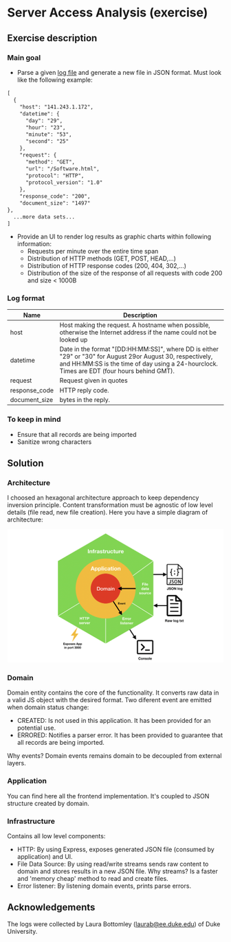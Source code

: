 Server Access Analysis (exercise)
=================================

## Exercise description

### Main goal

- Parse a given [log file](src/infrastructure/persistence/fileDataSource/resources/epa-http.txt) and generate a new file in JSON format. Must look like the following example:

```
[
  {
    "host": "141.243.1.172",
    "datetime": {
      "day": "29",
      "hour": "23",
      "minute": "53",
      "second": "25"
    },
    "request": {
      "method": "GET",
      "url": "/Software.html",
      "protocol": "HTTP",
      "protocol_version": "1.0"
    },
    "response_code": "200",
    "document_size": "1497"
},
  ...more data sets...
]
```
 
- Provide an UI to render log results as graphic charts within following information:
    - Requests per minute over the entire time span
    - Distribution of HTTP methods (GET, POST, HEAD,...)
    - Distribution of HTTP response codes (200, 404, 302,...)
    - Distribution of the size of the response of all requests with code 200 and size < 1000B
    
### Log format

| Name          | Description                                                                                                                                                                                               |
|---------------|-----------------------------------------------------------------------------------------------------------------------------------------------------------------------------------------------------------|
| host          | Host making the request. A hostname when possible, otherwise the Internet address if the name could not be looked up                                                                                       |
| datetime      | Date in the format "[DD:HH:MM:SS]", where DD is either "29" or "30" for August 29or August 30, respectively, and HH:MM:SS is the time of day using a 24-hourclock. Times are EDT (four hours behind GMT). |
| request       | Request given in quotes                                                                                                                                                                                   |
| response_code | HTTP reply code.                                                                                                                                                                                          |
| document_size | bytes in the reply.                                                                                                                                                                                       |
    
### To keep in mind

- Ensure that all records are being imported
- Sanitize wrong characters

## Solution

### Architecture

I choosed an hexagonal architecture approach to keep dependency inversion principle. Content transformation must be
agnostic of low level details (file read, new file creation). Here you have a simple diagram of architecture:

![Architecture diagram](./doc/architecture.png)

### Domain

Domain entity contains the core of the functionality. It converts raw data in a valid JS object with the desired format. Two diferent event are emitted when domain status change:

- CREATED: Is not used in this application. It has been provided for an potential use.
- ERRORED: Notifies a parser error. It has been provided to guarantee that all records are being imported.

Why events? Domain events remains domain to be decoupled from external layers.

### Application

You can find here all the frontend implementation. It's coupled to JSON structure created by domain.

### Infrastructure

Contains all low level components:

- HTTP: By using Express, exposes generated JSON file (consumed by application) and UI.
- File Data Source: By using read/write streams sends raw content to domain and stores results in a new JSON file. Why streams? Is a faster and 'memory cheap' method to read and create files.
- Error listener: By listening domain events, prints parse errors.

## Acknowledgements

The logs were collected by Laura Bottomley (laurab@ee.duke.edu) of Duke University.